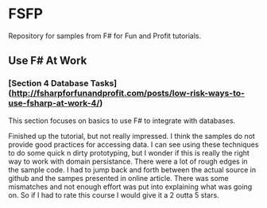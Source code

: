 # FSFP
Repository for samples from F# for Fun and Profit tutorials.

## Use F# At Work
### [Section 4 Database Tasks] (http://fsharpforfunandprofit.com/posts/low-risk-ways-to-use-fsharp-at-work-4/)
This section focuses on basics to use F# to integrate with databases.

Finished up the tutorial, but not really impressed.  I think the samples do not provide good practices for accessing data.  I can see using these techniques to do some quick n dirty prototyping, but I wonder if this is really the right way to work with domain persistance.  There were a lot of rough edges in the sample code.  I had to jump back and forth between the actual source in github and the sampes presented in online article.  There was some mismatches and not enough effort was put into explaining what was going on.  So if I had to rate this course I would give it a 2 outta 5 stars.




